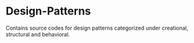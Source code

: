 # Design-Patterns
Contains source codes for design patterns categorized under creational, structural and behavioral.
